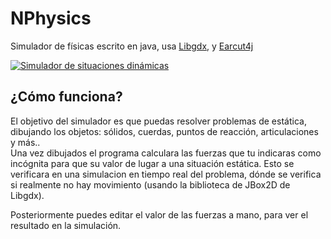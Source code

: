 # NPhysics  

Simulador de físicas escrito en java, usa [Libgdx](https://libgdx.badlogicgames.com/), y [Earcut4j](https://github.com/earcut4j/earcut4j)  

[![Simulador de situaciones dinámicas](https://img.youtube.com/vi/MVjDmQk1HLE/0.jpg)](https://www.youtube.com/watch?v=MVjDmQk1HLE)  

## ¿Cómo funciona?  
El objetivo del simulador es que puedas resolver problemas de estática, dibujando los objetos: sólidos, cuerdas, puntos de reacción, articulaciones y más..  
Una vez dibujados el programa calculara las fuerzas que tu indicaras como incógnita para que su valor de lugar a una situación estática. Esto se verificara en una simulacion en tiempo real del problema, dónde se verifica si realmente no hay movimiento (usando la biblioteca de JBox2D de Libgdx).

Posteriormente puedes editar el valor de las fuerzas a mano, para ver el resultado en la simulación.


